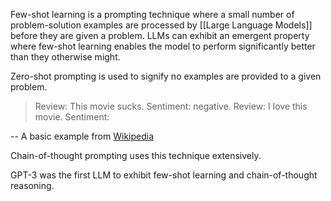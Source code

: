 Few-shot learning is a prompting technique where a small number of problem-solution examples are processed by [[Large Language Models]] before they are given a problem.  LLMs can exhibit an emergent property where few-shot learning enables the model to perform significantly better than they otherwise might.  

Zero-shot prompting is used to signify no examples are provided to a given problem.

> Review: This movie sucks. Sentiment: negative. Review: I love this movie. Sentiment:

-- A basic example from [Wikipedia](https://en.wikipedia.org/wiki/Few-shot_learning_(natural_language_processing))

Chain-of-thought prompting uses this technique extensively.

GPT-3 was the first LLM to exhibit few-shot learning and chain-of-thought reasoning.